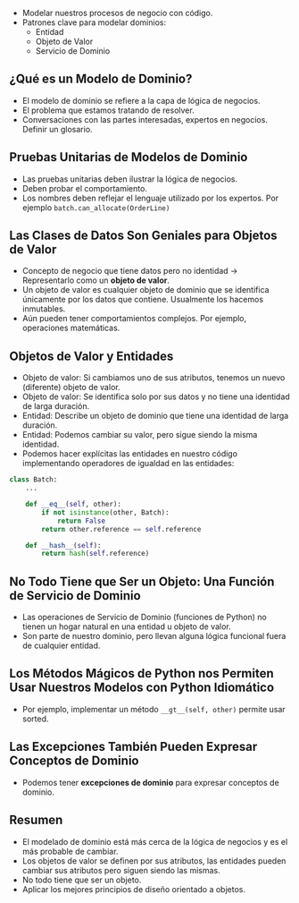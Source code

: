 - Modelar nuestros procesos de negocio con código.
- Patrones clave para modelar dominios:
	- Entidad
	- Objeto de Valor
	- Servicio de Dominio

## ¿Qué es un Modelo de Dominio?

- El modelo de dominio se refiere a la capa de lógica de negocios.
- El problema que estamos tratando de resolver.
- Conversaciones con las partes interesadas, expertos en negocios. Definir un glosario.

## Pruebas Unitarias de Modelos de Dominio

- Las pruebas unitarias deben ilustrar la lógica de negocios.
- Deben probar el comportamiento.
- Los nombres deben reflejar el lenguaje utilizado por los expertos. Por ejemplo `batch.can_allocate(OrderLine)`

## Las Clases de Datos Son Geniales para Objetos de Valor

- Concepto de negocio que tiene datos pero no identidad -> Representarlo como un **objeto de valor**.
- Un objeto de valor es cualquier objeto de dominio que se identifica únicamente por los datos que contiene. Usualmente los hacemos inmutables.
- Aún pueden tener comportamientos complejos. Por ejemplo, operaciones matemáticas.

## Objetos de Valor y Entidades

- Objeto de valor: Si cambiamos uno de sus atributos, tenemos un nuevo (diferente) objeto de valor.
- Objeto de valor: Se identifica solo por sus datos y no tiene una identidad de larga duración.
- Entidad: Describe un objeto de dominio que tiene una identidad de larga duración.
- Entidad: Podemos cambiar su valor, pero sigue siendo la misma identidad.
- Podemos hacer explícitas las entidades en nuestro código implementando operadores de igualdad en las entidades:

```python
class Batch:
    ...

    def __eq__(self, other):
        if not isinstance(other, Batch):
            return False
        return other.reference == self.reference

    def __hash__(self):
        return hash(self.reference)
```

## No Todo Tiene que Ser un Objeto: Una Función de Servicio de Dominio

- Las operaciones de Servicio de Dominio (funciones de Python) no tienen un hogar natural en una entidad u objeto de valor.
- Son parte de nuestro dominio, pero llevan alguna lógica funcional fuera de cualquier entidad.

## Los Métodos Mágicos de Python nos Permiten Usar Nuestros Modelos con Python Idiomático

- Por ejemplo, implementar un método `__gt__(self, other)` permite usar sorted.

## Las Excepciones También Pueden Expresar Conceptos de Dominio

- Podemos tener **excepciones de dominio** para expresar conceptos de dominio.

## Resumen

- El modelado de dominio está más cerca de la lógica de negocios y es el más probable de cambiar.
- Los objetos de valor se definen por sus atributos, las entidades pueden cambiar sus atributos pero siguen siendo las mismas.
- No todo tiene que ser un objeto.
- Aplicar los mejores principios de diseño orientado a objetos.